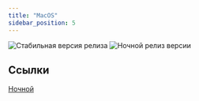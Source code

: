 ```yaml
---
title: "MacOS"
sidebar_position: 5
---
```


![Стабильная версия релиза](https://img.shields.io/badge/dynamic/yaml?color=c4840d&label=Stable&query=%24.version&url=https%3A%2F%2Fraw.githubusercontent.com%2FLinwoodCloud%2FFlow%2Fstable%2Fapp%2Fpubspec.yaml&style=for-the-badge) ![Ночной релиз версии](https://img.shields.io/badge/dynamic/yaml?color=f7d28c&label=Nightly&query=%24.version&url=https%3A%2F%2Fraw.githubusercontent.com%2FLinwoodCloud%2FFlow%2Fnightly%2Fapp%2Fpubspec.yaml&style=for-the-badge)

## Ссылки

<div className="row margin-bottom--lg padding--sm">
<a className="button button--outline button--danger button--lg margin--sm" href="https://github.com/LinwoodCloud/Flow/releases/download/nightly/linwood-flow-macos.tar.gz">
  Ночной
</a>
</div>
